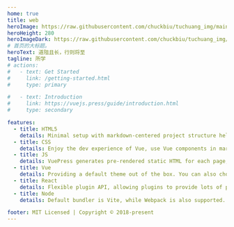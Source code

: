 ```yaml
---
home: true
title: web
heroImage: https://raw.githubusercontent.com/chuckbiu/tuchuang_img/main/img_p下载.png
heroHeight: 280
heroImageDark: https://raw.githubusercontent.com/chuckbiu/tuchuang_img/main/img_p1349140jMnt.jpg
# 首页的大标题。
heroText: 道阻且长，行则将至
tagline: 所学
# actions:
#   - text: Get Started
#     link: /getting-started.html
#     type: primary

#   - text: Introduction
#     link: https://vuejs.press/guide/introduction.html
#     type: secondary

features:
  - title: HTML5
    details: Minimal setup with markdown-centered project structure helps you focus on writing.
  - title: CSS
    details: Enjoy the dev experience of Vue, use Vue components in markdown, and develop custom themes with Vue.
  - title: JS
    details: VuePress generates pre-rendered static HTML for each page, and runs as an SPA once a page is loaded.
  - title: Vue
    details: Providing a default theme out of the box. You can also choose a community theme or create your own one.
  - title: React
    details: Flexible plugin API, allowing plugins to provide lots of plug-and-play features for your site.
  - title: Node
    details: Default bundler is Vite, while Webpack is also supported. Choose the one you like!

footer: MIT Licensed | Copyright © 2018-present
---
```

<!-- 
This is the content of home page. Check [Home Page Docs][default-theme-home] for more details.

[default-theme-home]: https://vuejs.press/reference/default-theme/frontmatter.html#home-page -->
